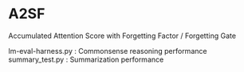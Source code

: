 # A2SF

Accumulated Attention Score with Forgetting Factor / Forgetting Gate

lm-eval-harness.py : Commonsense reasoning performance
summary_test.py : Summarization performance
